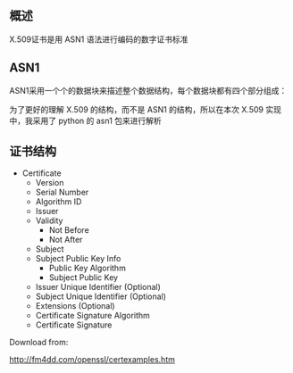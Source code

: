 

## 概述

X.509证书是用 ASN1 语法进行编码的数字证书标准

## ASN1

ASN1采用一个个的数据块来描述整个数据结构，每个数据块都有四个部分组成：



为了更好的理解 X.509 的结构，而不是 ASN1 的结构，所以在本次 X.509 实现中，我采用了 python 的 asn1 包来进行解析

## 证书结构

 - Certificate
    - Version
    - Serial Number
    - Algorithm ID
    - Issuer
    - Validity
        - Not Before
        - Not After
    - Subject
    - Subject Public Key Info
        - Public Key Algorithm
        - Subject Public Key
    - Issuer Unique Identifier (Optional)
    - Subject Unique Identifier (Optional)
    - Extensions (Optional)
    - Certificate Signature Algorithm
    - Certificate Signature


Download from:

http://fm4dd.com/openssl/certexamples.htm